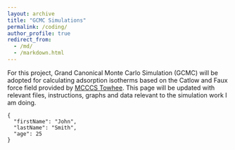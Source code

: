 ```yaml
---
layout: archive
title: "GCMC Simulations"
permalink: /coding/
author_profile: true
redirect_from: 
  - /md/
  - /markdown.html
---
```


For this project, Grand Canonical Monte Carlo Simulation (GCMC) will be adopted for calculating adsorption isotherms based on the Catlow and Faux force field provided by [MCCCS Towhee](http://towhee.sourceforge.net/forcefields/catlow_faux.html). This page will be updated with relevant files, instructions, graphs and data relevant to the simulation work I am doing. 


~~~
{
  "firstName": "John",
  "lastName": "Smith",
  "age": 25
}
~~~